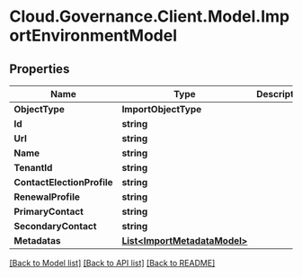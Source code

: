 # Cloud.Governance.Client.Model.ImportEnvironmentModel
## Properties

Name | Type | Description | Notes
------------ | ------------- | ------------- | -------------
**ObjectType** | **ImportObjectType** |  | [optional] 
**Id** | **string** |  | [optional] 
**Url** | **string** |  | [optional] 
**Name** | **string** |  | [optional] 
**TenantId** | **string** |  | [optional] 
**ContactElectionProfile** | **string** |  | [optional] 
**RenewalProfile** | **string** |  | [optional] 
**PrimaryContact** | **string** |  | [optional] 
**SecondaryContact** | **string** |  | [optional] 
**Metadatas** | [**List&lt;ImportMetadataModel&gt;**](ImportMetadataModel.md) |  | [optional] 

[[Back to Model list]](../README.md#documentation-for-models) [[Back to API list]](../README.md#documentation-for-api-endpoints) [[Back to README]](../README.md)

